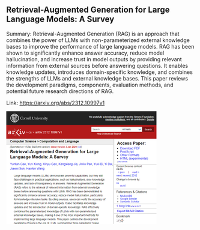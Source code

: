 ## Retrieval-Augmented Generation for Large Language Models: A Survey
Summary: Retrieval-Augmented Generation (RAG) is an approach that combines the power of LLMs with non-parameterized external knowledge bases to improve the performance of large language models. RAG has been shown to significantly enhance answer accuracy, reduce model hallucination, and increase trust in model outputs by providing relevant information from external sources before answering questions. It enables knowledge updates, introduces domain-specific knowledge, and combines the strengths of LLMs and external knowledge bases. This paper reviews the development paradigms, components, evaluation methods, and potential future research directions of RAG.

Link: https://arxiv.org/abs/2312.10997v1

<img src="/img/8179743a-781a-4d9c-bd8b-5e3bf102121b.png" width="400" />
<br/><br/>
